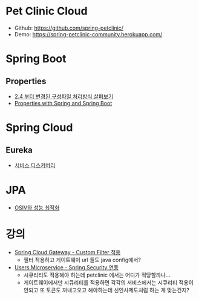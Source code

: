 # Pet Clinic Cloud
* Github: https://github.com/spring-petclinic/
* Demo: https://spring-petclinic-community.herokuapp.com/

# Spring Boot
## Properties
* [2.4 부터 변경된 구성파일 처리방식 살펴보기](http://honeymon.io/tech/2021/01/16/spring-boot-config-data-migration.html)
* [Properties with Spring and Spring Boot](https://www.baeldung.com/properties-with-spring)

# Spring Cloud
## Eureka
* [서비스 디스커버리](https://xzio.tistory.com/1439)

# JPA
* [OSIV와 성능 최적화](https://catsbi.oopy.io/eedf92ff-8834-458d-86e4-0ed2e01b5971)

# 강의
* [Spring Cloud Gateway - Custom Filter 적용](https://www.inflearn.com/course/%EC%8A%A4%ED%94%84%EB%A7%81-%ED%81%B4%EB%9D%BC%EC%9A%B0%EB%93%9C-%EB%A7%88%EC%9D%B4%ED%81%AC%EB%A1%9C%EC%84%9C%EB%B9%84%EC%8A%A4/lecture/68419?tab=curriculum&speed=1.5)
  * 필터 적용하고 게이트웨이 url 들도 java config에서?
* [Users Microservice - Spring Security 연동](https://www.inflearn.com/course/%EC%8A%A4%ED%94%84%EB%A7%81-%ED%81%B4%EB%9D%BC%EC%9A%B0%EB%93%9C-%EB%A7%88%EC%9D%B4%ED%81%AC%EB%A1%9C%EC%84%9C%EB%B9%84%EC%8A%A4/lecture/68513?tab=curriculum&speed=1.5)
  * 시큐리티도 적용해야 하는데 petclinic 에서는 어디가 적당할까나...
  * 게이트웨이에서만 시큐리티를 적용하면 각각의 서비스에서는 시큐리티 적용이 안되고 또 토큰도 꺼내고오고 해야하는데 신인사제도처럼 하는 게 맞는건지?